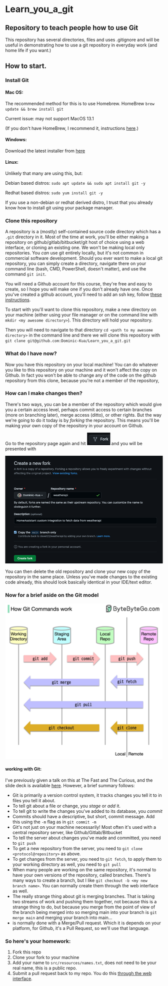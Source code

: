 # Learn_you_a_git

## Repository to teach people how to use Git

This repository has several directories, files and uses .gitignore and will be useful in demonstrating how to use a git
repository in everyday work (and home life if you want.) 


## How to start.


### Install Git
#### Mac OS:

The recommended method for this is to use Homebrew. 
HomeBrew `brew update && brew install git` 

Current issue: may not support MacOS 13.1

(If you don't have HomeBrew, I recommend it, instructions [here](https://brew.sh/).) 

#### Windows:

Download the latest installer from [here](https://git-scm.com/download/win)

#### Linux: 
Unlikely that many are using this, but: 

Debian based distros: 
`sudo apt update && sudo apt install git -y`

Redhat based distros:
`sudo yum install git -y`

If you use a non-debian or redhat derived distro, I trust that you already know how to install git using your package 
manager. 


### Clone this repository
A repository is a (mostly) self-contained source code directory which has a `.git`  directory in it. Most of the time
at work, you'll be either making a repository on github/gitlab/bitbucket/git host of choice using a web interface, or 
cloning an existing one. We won't be making local only repositories. You _can_ use git entirely locally, but it's not
common in commercial software development. Should you ever want to make a local git repository, you can simply create
a directory, navigate there on your command line (bash, CMD, PowerShell, doesn't matter), and use the command
`git init`.

You will need a Github account for this course, they're free and easy to create, so I hope you will make one if you
don't already have one. Once you've created a github account, you'll need to add an ssh key, follow 
[these instructions](https://docs.github.com/en/authentication/connecting-to-github-with-ssh).

To start with you'll want to clone this repository, make a new directory on your machine (either using your file manager
or on the command line with `mkdir <my awesome directory>`). This directory will hold your repository.

Then you will need to navigate to that directory `cd <path to my awesome directory>` in the command line and there we 
will clone this repository with `git clone git@github.com:Dominic-Kua/Learn_you_a_git.git`


### What do I have now?

Now you have this repository on your local machine! You can do whatever you like to this repository on your machine and 
it won't affect the copy on Github. In fact you won't be able to change any of the code on the github repository from 
this clone, because you're not a member of the repository, 


### How can I make changes then?

There's two ways, you can be a member of the repository which would give you a certain access level, perhaps commit 
access to certain branches (more on branching later), merge access (ditto), or other rights. But the way we're going to 
do it today is by _forking_ the repository. This means you'll be making your own copy of the repository in your 
account on Github. 

Go to the repository page again and hit ![fork button](fork.png "The Fork Button") and you will be presented with 

![Fork screen](fork%20page.png "The Fork Page")

You can then delete the old repository and clone your new copy of the repository in the same place. Unless you've made 
changes to the existing code already, this should look basically identical in your IDE/text editor. 

### Now for a brief aside on the Git model
![graph of the git model](git.jpeg "A picture of the Git model")

#### working with Git: 
I've previously given a talk on this at The Fast and The Curious, and the slide deck is available 
[here](https://docs.google.com/presentation/d/1jIgWOgrlOuTkLixW-zFbF68QW_q1JEMQa7PccUIOZeo/edit?usp=sharing). However, a
brief summary follows: 

* Git is primarily a version control system, it tracks changes you tell it to in files you tell it about. 
* To tell git about a file or change, you _stage_ or _add_ it.
* To tell git to write the changes you've added to its database, you _commit_
* Commits should have a descriptive, but short, commit message. Add this using the `-m` flag as in `git commit -m`
* Git's not just on your machine necessarily! Most often it's used with a central repository server, like 
Github/Gitlab/Bitbucket
* To tell the server about changes you've made and committed, you need to `git push`
* To get a new repository from the server, you need to `git clone <protocol@repository>` as above.
* To get changes from the server, you need to `git fetch`, to apply them to your working directory as well, you need to 
`git pull`
* When many people are working on the same repository, it's normal to have your own versions of the repository, called
branches. There's many ways to create a branch, but I like `git checkout -b <my new branch name>`. You can normally 
create them through the web interface as well. 
* The really strange thing about git is merging branches. That is taking two streams of work and pushing them together,
not because this is a strange thing to do, but because you merge from the point of view of the branch being merged into 
so merging main into your branch is `git merge main` and merging your branch into main...
* is normally done with a Merge/Pull request. Which it is depends on your platform, for Github, it's a Pull Request, so 
we'll use that language. 

### So here's your homework:
1) Fork this repo
2) Clone your fork to your machine
3) Add your name to `src/resources/names.txt`, does not need to be your real name, this is a public repo.
4) Submit a pull request back to my repo. You do this [through the web interface](https://docs.github.com/en/pull-requests/collaborating-with-pull-requests/proposing-changes-to-your-work-with-pull-requests/creating-a-pull-request-from-a-fork). 
